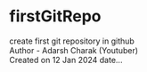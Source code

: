 # firstGitRepo
create first git repository in github
<br>
Author - Adarsh Charak (Youtuber)
<br>
Created on 12 Jan 2024 date...
